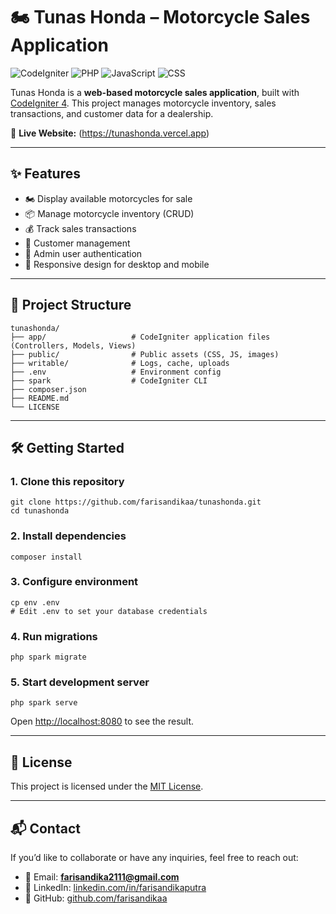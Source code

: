 # 🏍️ Tunas Honda – Motorcycle Sales Application

![CodeIgniter](https://img.shields.io/badge/CodeIgniter-4-red?style=flat&logo=codeigniter)
![PHP](https://img.shields.io/badge/PHP-8.2-777BB4?style=flat&logo=php)
![JavaScript](https://img.shields.io/badge/JavaScript-ES6-F7DF1E?style=flat&logo=javascript)
![CSS](https://img.shields.io/badge/CSS-3-1572B6?style=flat&logo=css3)

Tunas Honda is a **web-based motorcycle sales application**, built with [CodeIgniter 4](https://codeigniter.com/).
This project manages motorcycle inventory, sales transactions, and customer data for a dealership.

🔗 **Live Website:** (https://tunashonda.vercel.app)

---

## ✨ Features
- 🏍️ Display available motorcycles for sale
- 📦 Manage motorcycle inventory (CRUD)
- 💰 Track sales transactions
- 👥 Customer management
- 🔐 Admin user authentication
- 📱 Responsive design for desktop and mobile

---

## 📂 Project Structure
```
tunashonda/
├── app/                   # CodeIgniter application files (Controllers, Models, Views)
├── public/                # Public assets (CSS, JS, images)
├── writable/              # Logs, cache, uploads
├── .env                   # Environment config
├── spark                  # CodeIgniter CLI
├── composer.json
├── README.md
└── LICENSE
```

---

## 🛠️ Getting Started

### 1. Clone this repository
```
git clone https://github.com/farisandikaa/tunashonda.git
cd tunashonda
```

### 2. Install dependencies
```
composer install
```

### 3. Configure environment
```
cp env .env
# Edit .env to set your database credentials
```

### 4. Run migrations 
```
php spark migrate
```

### 5. Start development server
```
php spark serve
```

Open [http://localhost:8080](http://localhost:8080) to see the result.

---

## 📜 License
This project is licensed under the [MIT License](LICENSE).

---

## 📬 Contact
If you’d like to collaborate or have any inquiries, feel free to reach out:

- 📧 Email: **farisandika2111@gmail.com**
- 💼 LinkedIn: [linkedin.com/in/farisandikaputra](https://linkedin.com/in/farisandikaputra)
- 🐙 GitHub: [github.com/farisandikaa](https://github.com/farisandikaa)
